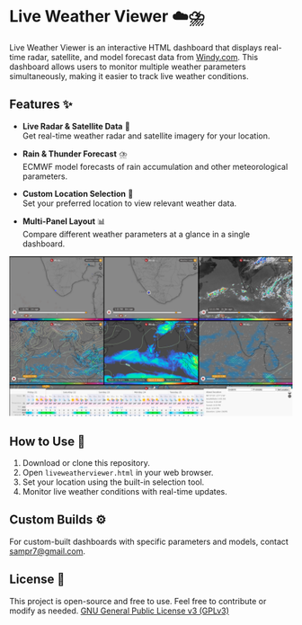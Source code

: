 # Live Weather Viewer ☁️⛈️

Live Weather Viewer is an interactive HTML dashboard that displays real-time radar, satellite, and model forecast data from [Windy.com](https://www.windy.com/). This dashboard allows users to monitor multiple weather parameters simultaneously, making it easier to track live weather conditions.

## Features ✨

- **Live Radar & Satellite Data** 📡  
  Get real-time weather radar and satellite imagery for your location.

- **Rain & Thunder Forecast** ⛈️  
ECMWF model forecasts of rain accumulation and other meteorological parameters.

- **Custom Location Selection** 📍  
  Set your preferred location to view relevant weather data.

- **Multi-Panel Layout** 📊  
  Compare different weather parameters at a glance in a single dashboard.


<img src="Screenshots/Screenshot1.png">

## How to Use 🚀

1. Download or clone this repository.
2. Open `liveweatherviewer.html` in your web browser.
3. Set your location using the built-in selection tool.
4. Monitor live weather conditions with real-time updates.

## Custom Builds ⚙️

For custom-built dashboards with specific parameters and models, contact sampr7@gmail.com.

## License 📝

This project is open-source and free to use. Feel free to contribute or modify as needed.
[GNU General Public License v3 (GPLv3)](https://www.gnu.org/licenses/gpl-3.0.en.html)
